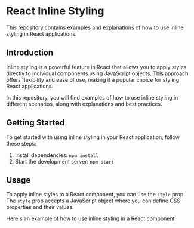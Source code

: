 # React Inline Styling

This repository contains examples and explanations of how to use inline styling in React applications.

## Introduction

Inline styling is a powerful feature in React that allows you to apply styles directly to individual components using JavaScript objects. This approach offers flexibility and ease of use, making it a popular choice for styling React applications.

In this repository, you will find examples of how to use inline styling in different scenarios, along with explanations and best practices.

## Getting Started

To get started with using inline styling in your React application, follow these steps:

1. Install dependencies: `npm install`
2. Start the development server: `npm start`

## Usage

To apply inline styles to a React component, you can use the `style` prop. The `style` prop accepts a JavaScript object where you can define CSS properties and their values.

Here's an example of how to use inline styling in a React component:
